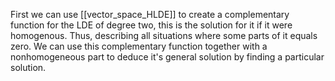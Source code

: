 First we can use [[vector_space_HLDE]] to create a complementary function for the LDE of degree two, this is the solution for it if it were homogenous. Thus, describing all situations where some parts of it equals zero.
We can use this complementary function together with a nonhomogeneous part to deduce it's general solution by finding a particular solution.
